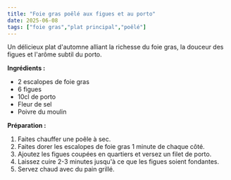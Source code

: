 ```yaml
---
title: "Foie gras poêlé aux figues et au porto"
date: 2025-06-08
tags: ["foie gras","plat principal","poêlé"]
---
```


Un délicieux plat d'automne alliant la richesse du foie gras, la douceur des figues et l'arôme subtil du porto.

**Ingrédients :**
- 2 escalopes de foie gras
- 6 figues
- 10cl de porto
- Fleur de sel
- Poivre du moulin

**Préparation :**
1. Faites chauffer une poêle à sec.
2. Faites dorer les escalopes de foie gras 1 minute de chaque côté.
3. Ajoutez les figues coupées en quartiers et versez un filet de porto.
4. Laissez cuire 2-3 minutes jusqu'à ce que les figues soient fondantes.
5. Servez chaud avec du pain grillé.